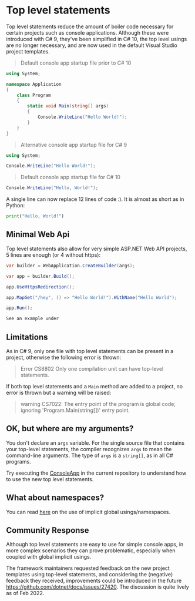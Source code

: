 # Top level statements

Top level statements reduce the amount of boiler code necessary for certain projects such as console applications.
Although these were introduced with C# 9, they've been simplified in C# 10, the top level usings are no longer necessary, and are now used in the default Visual Studio project templates.

> Default console app startup file prior to C# 10

```C#
using System;

namespace Application
{
    class Program
    {
        static void Main(string[] args)
        {
            Console.WriteLine("Hello World!");
        }
    }
}
```

> Alternative console app startup file for C# 9

```C#
using System;

Console.WriteLine("Hello World!");

```
> Default console app startup file for C# 10

```C#
Console.WriteLine("Hello, World!");
```

A single line can now replace 12 lines of code :). It is almost as short as in Python:

```Python
print("Hello, World!")
```

## Minimal Web Api
Top level statements also allow for very simple ASP.NET Web API projects, 5 lines are enough (or 4 without https):

``` C#
var builder = WebApplication.CreateBuilder(args);

var app = builder.Build();

app.UseHttpsRedirection();

app.MapGet("/hey", () => "Hello World!").WithName("Hello World");

app.Run();

See an example under 

```
## Limitations

As in C# 9, only one file with top level statements can be present in a project, otherwise the following error is thrown: 

> Error	CS8802	Only one compilation unit can have top-level statements.

If both top level statements and a `Main` method are added to a project, no error is thrown but a warning will be raised:

> warning CS7022: The entry point of the program is global code; ignoring 'Program.Main(string[])' entry point.


## OK, but where are my arguments?

You don't declare an `args` variable. For the single source file that contains your top-level statements, the compiler recognizes `args` to mean the command-line arguments. The type of `args` is a `string[]`, as in all C# programs.

Try executing the [ConsoleApp](https://github.com/buggy-line/dotnetsix/blob/main/ConsoleApp/Program.cs) in the current repository to understand how to use the new top level statements.



## What about namespaces?

You can read [here](GlobalAndImplicitUsings.md) on the use of implicit global usings/namespaces.



## Community Response

Although top level statements are easy to use for simple console apps, in more complex scenarios they can prove problematic, especially when coupled with global implicit usings. 

The framework maintainers requested feedback on the new project templates using top-level statements, and considering the (negative) feedback they received, improvements could be introduced in the future https://github.com/dotnet/docs/issues/27420. The discussion is quite lively as of Feb 2022.